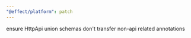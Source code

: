 ```yaml
---
"@effect/platform": patch
---
```


ensure HttpApi union schemas don't transfer non-api related annotations
